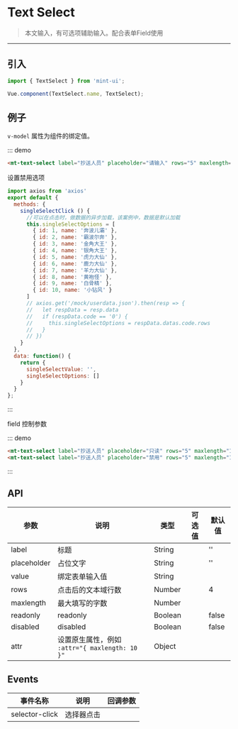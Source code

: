 # Text Select

> 本文输入，有可选项辅助输入。配合表单Field使用

-------------

## 引入

```javascript
import { TextSelect } from 'mint-ui';

Vue.component(TextSelect.name, TextSelect);
```

## 例子

`v-model` 属性为组件的绑定值。

::: demo
```html
<mt-text-select label="抄送人员" placeholder="请输入" rows="5" maxlength="100" :options="singleSelectOptions" v-model="singleSelectValue" @selector-click="singleSelectClick"></mt-text-select>
```
设置禁用选项
```javascript
import axios from 'axios'
export default {
  methods: {
    singleSelectClick () {
      //可以在点击时，做数据的异步加载，该案例中，数据是默认加载
      this.singleSelectOptions = [
        { id: 1, name: '奔波儿灞' },
        { id: 2, name: '霸波尔奔' },
        { id: 3, name: '金角大王' },
        { id: 4, name: '银角大王' },
        { id: 5, name: '虎力大仙' },
        { id: 6, name: '鹿力大仙' },
        { id: 7, name: '羊力大仙' },
        { id: 8, name: '黄袍怪' },
        { id: 9, name: '白骨精' },
        { id: 10, name: '小钻风' }
      ]
      // axios.get('/mock/userdata.json').then(resp => {
      //   let respData = resp.data
      //   if (respData.code == '0') {
      //     this.singleSelectOptions = respData.datas.code.rows
      //   }
      // })
    }
  },
  data: function() {
    return {
      singleSelectValue: '',
      singleSelectOptions: []
    }
  }
};
```
:::

field 控制参数

::: demo
```html
<mt-text-select label="抄送人员" placeholder="只读" rows="5" maxlength="100" :readonly="true" :options="singleSelectOptions"></mt-text-select>
<mt-text-select label="抄送人员" placeholder="禁用" rows="5" maxlength="100" :disabled="true" :options="singleSelectOptions"></mt-text-select>
```
:::


## API
| 参数 | 说明 | 类型 | 可选值 | 默认值 |
|------|-------|---------|-------|--------|
| label | 标题 | String | | '' |
| placeholder | 占位文字 | String | | '' |
| value | 绑定表单输入值 | String | | |
| rows | 点击后的文本域行数 | Number | | 4 |
| maxlength | 最大填写的字数 | Number | |  |
| readonly | readonly |Boolean | | false |
| disabled | disabled |Boolean | | false |
| attr | 设置原生属性，例如 `:attr="{ maxlength: 10 }"` | Object | |

## Events
| 事件名称 | 说明 | 回调参数 |
|------|-------|---------|
| selector-click | 选择器点击 |  |


<script>
import axios from 'axios'
export default {
  methods: {
    singleSelectClick () {
      //可以在点击时，做数据的异步加载，该案例中，数据是默认加载
      this.singleSelectOptions = [
        { id: 1, name: '奔波儿灞' },
        { id: 2, name: '霸波尔奔' },
        { id: 3, name: '金角大王' },
        { id: 4, name: '银角大王' },
        { id: 5, name: '虎力大仙' },
        { id: 6, name: '鹿力大仙' },
        { id: 7, name: '羊力大仙' },
        { id: 8, name: '黄袍怪' },
        { id: 9, name: '白骨精' },
        { id: 10, name: '小钻风' }
      ]
      // axios.get('/mock/userdata.json').then(resp => {
      //   let respData = resp.data
      //   if (respData.code == '0') {
      //     this.singleSelectOptions = respData.datas.code.rows
      //   }
      // })
    }
  },
  data: function() {
    return {
      singleSelectValue: '',
      singleSelectOptions: []
    }
  }
};
</script>
